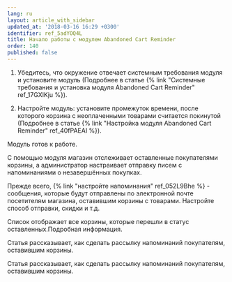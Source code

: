 ```yaml
---
lang: ru
layout: article_with_sidebar
updated_at: '2018-03-16 16:29 +0300'
identifier: ref_5adYOQ4L
title: Начало работы с модулем Abandoned Cart Reminder
order: 140
published: false
---
```

1.  Убедитесь, что окружение отвечает системным требования модуля и установите модуль (Подробнее в статье {% link "Системные требования и установка модуля Abandoned Cart Reminder" ref_17GXlKju %}).

2.  Настройте модуль: установите промежуток времени, после которого корзина с неоплаченными товарами считается покинутой (Подробнее в статье {% link "Настройка модуля  Abandoned Cart Reminder" ref_40fPAEAI %}).

Модуль готов к работе.

С помощью модуля магазин отслеживает оставленные покупателями корзины, а администратор настраивает отправку писем с напоминаниями о незавершённых покупках.

Прежде всего, {% link "настройте напоминания" ref_052L9Bhe %} - сообщения, которые будут отправлены по электронной почте посетителям магазина, оставившим корзины с товарами. Настройте способ отправки, скидки и т.д. 

Список отображает все корзины, которые перешли в статус оставленных.Подробная информация.

Статья рассказывает, как сделать рассылку напоминаний покупателям, оставившим корзины. 

Статья рассказывает, как сделать рассылку напоминаний покупателям, оставившим корзины.


